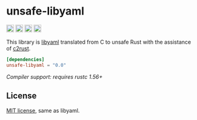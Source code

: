 unsafe-libyaml
==============

[<img alt="github" src="https://img.shields.io/badge/github-dtolnay/unsafe--libyaml-8da0cb?style=for-the-badge&labelColor=555555&logo=github" height="20">](https://github.com/dtolnay/unsafe-libyaml)
[<img alt="crates.io" src="https://img.shields.io/crates/v/unsafe-libyaml.svg?style=for-the-badge&color=fc8d62&logo=rust" height="20">](https://crates.io/crates/unsafe-libyaml)
[<img alt="docs.rs" src="https://img.shields.io/badge/docs.rs-unsafe--libyaml-66c2a5?style=for-the-badge&labelColor=555555&logo=docs.rs" height="20">](https://docs.rs/unsafe-libyaml)
[<img alt="build status" src="https://img.shields.io/github/workflow/status/dtolnay/unsafe-libyaml/CI/master?style=for-the-badge" height="20">](https://github.com/dtolnay/unsafe-libyaml/actions?query=branch%3Amaster)

This library is [libyaml] translated from C to unsafe Rust with the assistance
of [c2rust].

[libyaml]: https://github.com/yaml/libyaml/tree/2c891fc7a770e8ba2fec34fc6b545c672beb37e6
[c2rust]: https://github.com/immunant/c2rust

```toml
[dependencies]
unsafe-libyaml = "0.0"
```

*Compiler support: requires rustc 1.56+*

## License

<a href="LICENSE-MIT">MIT license</a>, same as libyaml.
